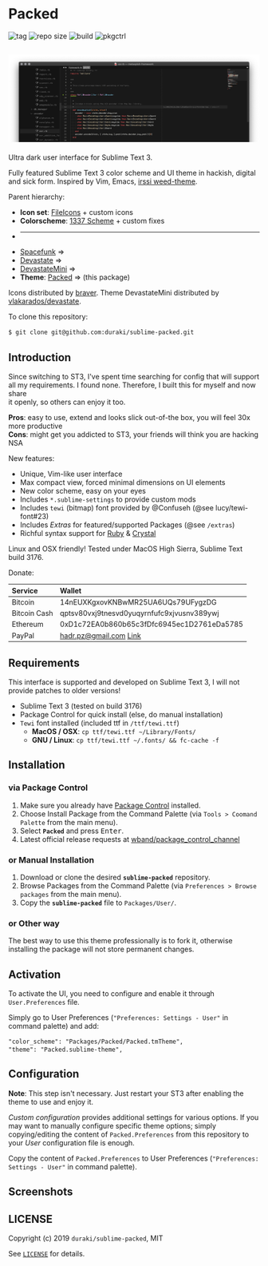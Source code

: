 # Packed
![tag](https://img.shields.io/github/tag-date/duraki/sublime-packed.svg) ![repo size](https://img.shields.io/github/repo-size/duraki/sublime-packed.svg?style=flat-square) ![build](https://img.shields.io/travis/wbond/package_control_channel/add_sublime-packed-package.svg?style=flat-square) ![pkgctrl](https://img.shields.io/packagecontrol/dt/Packed.svg?style=flat-square)  
  
![landing](docs/screenshot/sublime-packed-fresh.png)
--
  
Ultra dark user interface for Sublime Text 3.
  
Fully featured Sublime Text 3 color scheme and UI theme in hackish, digital 
and sick form. Inspired by Vim, Emacs, [irssi weed-theme](https://github.com/ronilaukkarinen/weed).
  
Parent hierarchy:  
  * **Icon set**: [FileIcons](https://github.com/braver/FileIcons) + custom icons
  * **Colorscheme**: [1337 Scheme](https://github.com/MarkMichos/1337-Scheme) + custom fixes
  * ---
  * [Spacefunk](https://github.com/Twiebie/ST-Spacefunk) => 
  * [Devastate](https://github.com/vlakarados/devastate) => 
  * [DevastateMini](https://github.com/shagabutdinov/sublime-devastate-mini) =>
  * **Theme**: [Packed](https://github.com/duraki/sublime-packed) => (this package)
  
Icons distributed by [braver](https://github.com/braver/FileIcons). Theme DevastateMini 
distributed by [vlakarados/devastate](https://github.com/vlakarados/devastate).
  
To clone this repository:

```bash
$ git clone git@github.com:duraki/sublime-packed.git
```
  
## Introduction
  
Since switching to ST3, I've spent time searching for config that will support  
all my requirements. I found none. Therefore, I built this for myself and now share  
it openly, so others can enjoy it too.
  
**Pros**: easy to use, extend and looks slick out-of-the box, you will feel 30x more productive  
**Cons**: might get you addicted to ST3, your friends will think you are hacking NSA  
  
New features:  
  * Unique, Vim-like user interface  
  * Max compact view, forced minimal dimensions on UI elements  
  * New color scheme, easy on your eyes  
  * Includes `*.sublime-settings` to provide custom mods  
  * Includes `tewi` (bitmap) font provided by @Confuseh (@see lucy/tewi-font#23)  
  * Includes *Extras* for featured/supported Packages (@see `/extras`)  
  * Richful syntax support for [Ruby](https://www.ruby-lang.org/) & [Crystal](http://crystal-lang.org/)  
  
Linux and OSX friendly! Tested under MacOS High Sierra, Sublime Text build 3176.
  
Donate:
  
| Service      | Wallet                                                                                                                  |
|:-------------|:------------------------------------------------------------------------------------------------------------------------|
| Bitcoin      | 14nEUXKgxovKNBwMR25UA6UQs79UFygzDG                                                                                      |
| Bitcoin Cash | qptsv80vxj9tnesvd0yuqyrnfufc9xjvusnv389ywj                                                                              |
| Ethereum     | 0xD1c72EA0b860b65c3fDfc6945ec1D2761eDa5785                                                                              |
| PayPal       | hadr.pz@gmail.com [Link](https://www.paypal.com/cgi-bin/webscr?cmd=_s-xclick&hosted_button_id=QBAS2NTRDT6B4&source=url) |
  
## Requirements
  
This interface is supported and developed on Sublime Text 3, I will not provide 
patches to older versions! 
  
* Sublime Text 3 (tested on build 3176) 
* Package Control for quick install (else, do manual installation)
* `Tewi` font installed (included ttf in `/ttf/tewi.ttf`)
  - **MacOS / OSX**: `cp ttf/tewi.ttf ~/Library/Fonts/`
  - **GNU / Linux**: `cp ttf/tewi.ttf ~/.fonts/ && fc-cache -f`
  
## Installation

### via Package Control

1. Make sure you already have [Package Control](https://packagecontrol.io/installation) installed.
2. Choose Install Package from the Command Palette (via `Tools > Coomand Palette` from the main menu).
3. Select **`Packed`** and press <kbd>Enter</kbd>.
4. Latest official release requests at [wband/package_control_channel](https://github.com/wbond/package_control_channel/pull/7521)
  
### or Manual Installation

1. Download or clone the desired **`sublime-packed`** repository.
2. Browse Packages from the Command Palette (via `Preferences > Browse packages` from the main menu).
3. Copy the **`sublime-packed`** file to `Packages/User/`.
  
### or Other way

The best way to use this theme professionally is to fork it, otherwise installing 
the package will not store permanent changes.
  
## Activation
  
To activate the UI, you need to configure and enable it through `User.Preferences` file.
  
Simply go to User Preferences (`"Preferences: Settings - User"` in command palette) and add:
  
    "color_scheme": "Packages/Packed/Packed.tmTheme",
    "theme": "Packed.sublime-theme",

## Configuration
  
**Note**: This step isn't necessary. Just restart your ST3 after enabling the theme to 
use and enjoy it.
  
*Custom configuration* provides additional settings for various options.
If you may want to manually configure specific theme options; simply 
copying/editing the content of `Packed.Preferences` from this repository 
to your *User* configuration file is enough.
  
Copy the content of `Packed.Preferences` to User Preferences (`"Preferences: Settings -
User"` in command palette).

## Screenshots

## LICENSE ##

Copyright (c) 2019 `duraki/sublime-packed`, MIT 

See [`LICENSE`](./LICENSE) for details.
